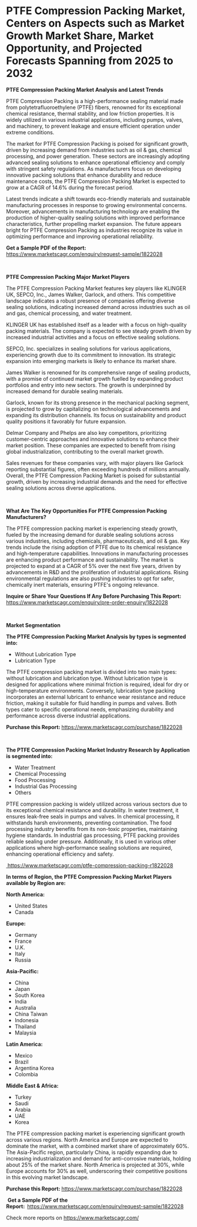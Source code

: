 <p><h1>PTFE Compression Packing Market, Centers on Aspects such as Market Growth Market Share, Market Opportunity, and Projected Forecasts Spanning from 2025 to 2032</h1></p><p><strong>PTFE Compression Packing Market Analysis and Latest Trends</strong></p>
<p><p>PTFE Compression Packing is a high-performance sealing material made from polytetrafluoroethylene (PTFE) fibers, renowned for its exceptional chemical resistance, thermal stability, and low friction properties. It is widely utilized in various industrial applications, including pumps, valves, and machinery, to prevent leakage and ensure efficient operation under extreme conditions. </p><p>The market for PTFE Compression Packing is poised for significant growth, driven by increasing demand from industries such as oil & gas, chemical processing, and power generation. These sectors are increasingly adopting advanced sealing solutions to enhance operational efficiency and comply with stringent safety regulations. As manufacturers focus on developing innovative packing solutions that enhance durability and reduce maintenance costs, the PTFE Compression Packing Market is expected to grow at a CAGR of 14.6% during the forecast period.</p><p>Latest trends indicate a shift towards eco-friendly materials and sustainable manufacturing processes in response to growing environmental concerns. Moreover, advancements in manufacturing technology are enabling the production of higher-quality sealing solutions with improved performance characteristics, further propelling market expansion. The future appears bright for PTFE Compression Packing as industries recognize its value in optimizing performance and improving operational reliability.</p></p>
<p><strong>Get a Sample PDF of the Report:&nbsp;</strong> <a href="https://www.marketscagr.com/enquiry/request-sample/1822028?utm_campaign=2650&utm_medium=2&utm_source=Github&utm_content=ia&utm_term=01042025&utm_id=ptfe-compression-packing">https://www.marketscagr.com/enquiry/request-sample/1822028</a></p>
<p>&nbsp;</p>
<p><strong>PTFE Compression Packing Major Market Players</strong></p>
<p><p>The PTFE Compression Packing Market features key players like KLINGER UK, SEPCO, Inc., James Walker, Garlock, and others. This competitive landscape indicates a robust presence of companies offering diverse sealing solutions, indicating increased demand across industries such as oil and gas, chemical processing, and water treatment.</p><p>KLINGER UK has established itself as a leader with a focus on high-quality packing materials. The company is expected to see steady growth driven by increased industrial activities and a focus on effective sealing solutions.</p><p>SEPCO, Inc. specializes in sealing solutions for various applications, experiencing growth due to its commitment to innovation. Its strategic expansion into emerging markets is likely to enhance its market share.</p><p>James Walker is renowned for its comprehensive range of sealing products, with a promise of continued market growth fuelled by expanding product portfolios and entry into new sectors. The growth is underpinned by increased demand for durable sealing materials.</p><p>Garlock, known for its strong presence in the mechanical packing segment, is projected to grow by capitalizing on technological advancements and expanding its distribution channels. Its focus on sustainability and product quality positions it favorably for future expansion.</p><p>Delmar Company and Phelps are also key competitors, prioritizing customer-centric approaches and innovative solutions to enhance their market position. These companies are expected to benefit from rising global industrialization, contributing to the overall market growth.</p><p>Sales revenues for these companies vary, with major players like Garlock reporting substantial figures, often exceeding hundreds of millions annually. Overall, the PTFE Compression Packing Market is poised for substantial growth, driven by increasing industrial demands and the need for effective sealing solutions across diverse applications.</p></p>
<p>&nbsp;</p>
<p><strong>What Are The Key Opportunities For PTFE Compression Packing Manufacturers?</strong></p>
<p><p>The PTFE compression packing market is experiencing steady growth, fueled by the increasing demand for durable sealing solutions across various industries, including chemicals, pharmaceuticals, and oil & gas. Key trends include the rising adoption of PTFE due to its chemical resistance and high-temperature capabilities. Innovations in manufacturing processes are enhancing product performance and sustainability. The market is projected to expand at a CAGR of 5% over the next five years, driven by advancements in R&D and the proliferation of industrial applications. Rising environmental regulations are also pushing industries to opt for safer, chemically inert materials, ensuring PTFE's ongoing relevance.</p></p>
<p><strong>Inquire or Share Your Questions If Any Before Purchasing This Report:</strong> <a href="https://www.marketscagr.com/enquiry/pre-order-enquiry/1822028?utm_campaign=2650&utm_medium=2&utm_source=Github&utm_content=ia&utm_term=01042025&utm_id=ptfe-compression-packing">https://www.marketscagr.com/enquiry/pre-order-enquiry/1822028</a></p>
<p>&nbsp;</p>
<p><strong>Market Segmentation</strong></p>
<p><strong>The PTFE Compression Packing Market Analysis by types is segmented into:</strong></p>
<p><ul><li>Without Lubrication Type</li><li>Lubrication Type</li></ul></p>
<p><p>The PTFE compression packing market is divided into two main types: without lubrication and lubrication type. Without lubrication type is designed for applications where minimal friction is required, ideal for dry or high-temperature environments. Conversely, lubrication type packing incorporates an external lubricant to enhance wear resistance and reduce friction, making it suitable for fluid handling in pumps and valves. Both types cater to specific operational needs, emphasizing durability and performance across diverse industrial applications.</p></p>
<p><strong>Purchase this Report:&nbsp;</strong><a href="https://www.marketscagr.com/purchase/1822028?utm_campaign=2650&utm_medium=2&utm_source=Github&utm_content=ia&utm_term=01042025&utm_id=ptfe-compression-packing">https://www.marketscagr.com/purchase/1822028</a></p>
<p>&nbsp;</p>
<p><strong>The PTFE Compression Packing Market Industry Research by Application is segmented into:</strong></p>
<p><ul><li>Water Treatment</li><li>Chemical Processing</li><li>Food Processing</li><li>Industrial Gas Processing</li><li>Others</li></ul></p>
<p><p>PTFE compression packing is widely utilized across various sectors due to its exceptional chemical resistance and durability. In water treatment, it ensures leak-free seals in pumps and valves. In chemical processing, it withstands harsh environments, preventing contamination. The food processing industry benefits from its non-toxic properties, maintaining hygiene standards. In industrial gas processing, PTFE packing provides reliable sealing under pressure. Additionally, it is used in various other applications where high-performance sealing solutions are required, enhancing operational efficiency and safety.</p></p>
<p><a href="https://www.marketscagr.com/ptfe-compression-packing-r1822028?utm_campaign=2650&utm_medium=2&utm_source=Github&utm_content=ia&utm_term=01042025&utm_id=ptfe-compression-packing">&nbsp;https://www.marketscagr.com/ptfe-compression-packing-r1822028</a></p>
<p><strong>In terms of Region, the PTFE Compression Packing Market Players available by Region are:</strong></p>
<p>
    <p> <strong> North America: </strong>
        <ul>
            <li>United States</li>
            <li>Canada</li>
        </ul>
        </p> 
    <p> <strong> Europe: </strong>
        <ul>
            <li>Germany</li>
            <li>France</li>
            <li>U.K.</li>
            <li>Italy</li>
            <li>Russia</li>
        </ul>
        </p> 
    <p> <strong> Asia-Pacific: </strong>
        <ul>
            <li>China</li>
            <li>Japan</li>
            <li>South Korea</li>
            <li>India</li>
            <li>Australia</li>
            <li>China Taiwan</li>
            <li>Indonesia</li>
            <li>Thailand</li>
            <li>Malaysia</li>
        </ul>
        </p> 
    <p> <strong> Latin America: </strong>
        <ul>
            <li>Mexico</li>
            <li>Brazil</li>
            <li>Argentina Korea</li>
            <li>Colombia</li>
        </ul>
        </p> 
    <p> <strong> Middle East & Africa: </strong>
        <ul>
            <li>Turkey</li>
            <li>Saudi</li>
            <li>Arabia</li>
            <li>UAE</li>
            <li>Korea</li>
        </ul>
    </p>
    </p>
<p><p>The PTFE compression packing market is experiencing significant growth across various regions. North America and Europe are expected to dominate the market, with a combined market share of approximately 60%. The Asia-Pacific region, particularly China, is rapidly expanding due to increasing industrialization and demand for anti-corrosive materials, holding about 25% of the market share. North America is projected at 30%, while Europe accounts for 30% as well, underscoring their competitive positions in this evolving market landscape.</p></p>
<p><strong>Purchase this Report: </strong><a href="https://www.marketscagr.com/purchase/1822028?utm_campaign=2650&utm_medium=2&utm_source=Github&utm_content=ia&utm_term=01042025&utm_id=ptfe-compression-packing">https://www.marketscagr.com/purchase/1822028</a></p>
<p>&nbsp;<strong>Get a Sample PDF of the Report:&nbsp;&nbsp;</strong><a href="https://www.marketscagr.com/enquiry/request-sample/1822028?utm_campaign=2650&utm_medium=2&utm_source=Github&utm_content=ia&utm_term=01042025&utm_id=ptfe-compression-packing">https://www.marketscagr.com/enquiry/request-sample/1822028</a></p>
<p><strong></strong></p>
<p>Check more reports on <a href="https://www.marketscagr.com/?utm_campaign=2650&utm_medium=2&utm_source=Github&utm_content=ia&utm_term=01042025&utm_id=ptfe-compression-packing">https://www.marketscagr.com/</a></p>